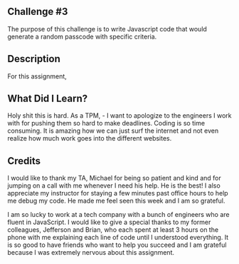 ## Challenge #3
The purpose of this challenge is to write Javascript code that would generate a random passcode with specific criteria. 

## Description
For this assignment,

## What Did I Learn?
Holy shit this is hard. As a TPM, - I want to apologize to the engineers I work with for pushing them so hard to make deadlines. Coding is so time consuming. It is amazing how we can just surf the internet and not even realize how much work goes into the different websites. 

## Credits
I would like to thank my TA, Michael for being so patient and kind and for jumping on a call with me whenever I need his help. He is the best! I also appreciate my instructor for staying a few minutes past office hours to help me debug my code. He made me feel seen this week and I am so grateful. 

I am so lucky to work at a tech company with a bunch of engineers who are fluent in JavaScript. I would like to give a special thanks to my former colleagues, Jefferson and Brian, who each spent at least 3 hours on the phone with me explaining each line of code until I understood everything. It is so good to have friends who want to help you succeed and I am grateful because I was extremely nervous about this assignment. 